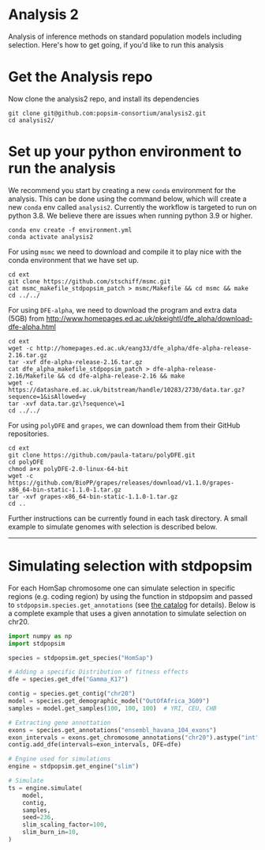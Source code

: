 # Analysis 2
Analysis of inference methods on standard population models including selection.
Here's how to get going, if you'd like to run this analysis

# Get the Analysis repo
Now clone the analysis2 repo, and install its dependencies
```
git clone git@github.com:popsim-consortium/analysis2.git
cd analysis2/
```

# Set up your python environment to run the analysis
We recommend you start by creating a new `conda` environment for the analysis. This can be done using the command below, which will
create a new `conda` env called `analysis2`. Currently the workflow is targeted to run on python 3.8. We believe
there are issues when running python 3.9 or higher.

```
conda env create -f environment.yml
conda activate analysis2
```

For using `msmc` we need to download and compile it to play nice
with the conda environment that we have set up.
```
cd ext
git clone https://github.com/stschiff/msmc.git
cat msmc_makefile_stdpopsim_patch > msmc/Makefile && cd msmc && make
cd ../../
```

For using `DFE-alpha`, we need to download the program and extra data (5GB) from http://www.homepages.ed.ac.uk/pkeightl/dfe_alpha/download-dfe-alpha.html
```
cd ext
wget -c http://homepages.ed.ac.uk/eang33/dfe_alpha/dfe-alpha-release-2.16.tar.gz
tar -xvf dfe-alpha-release-2.16.tar.gz
cat dfe_alpha_makefile_stdpopsim_patch > dfe-alpha-release-2.16/Makefile && cd dfe-alpha-release-2.16 && make
wget -c https://datashare.ed.ac.uk/bitstream/handle/10283/2730/data.tar.gz?sequence=1&isAllowed=y
tar -xvf data.tar.gz\?sequence\=1
cd ../../
```

For using `polyDFE` and `grapes`, we can download them from their GitHub repositories.
```
cd ext
git clone https://github.com/paula-tataru/polyDFE.git
cd polyDFE
chmod a+x polyDFE-2.0-linux-64-bit
wget -c https://github.com/BioPP/grapes/releases/download/v1.1.0/grapes-x86_64-bin-static-1.1.0-1.tar.gz
tar -xvf grapes-x86_64-bin-static-1.1.0-1.tar.gz
cd ..
```

Further instructions can be currently found in each task directory.
A small example to simulate genomes with selection is described below.

------------
# Simulating selection with stdpopsim

For each HomSap chromosome one can simulate selection in specific regions (e.g. coding region)
by using the function in stdpopsim and passed to
`stdpopsim.species.get_annotations` (see [the catalog](https://popsim-consortium.github.io/stdpopsim-docs/latest/tutorial.html#simulating-selection-on-exons) for details). Below is a complete example
that uses a given annotation to simulate selection on chr20.

```python
import numpy as np
import stdpopsim

species = stdpopsim.get_species("HomSap")

# Adding a specific Distribution of fitness effects
dfe = species.get_dfe("Gamma_K17")

contig = species.get_contig("chr20")
model = species.get_demographic_model("OutOfAfrica_3G09")
samples = model.get_samples(100, 100, 100)  # YRI, CEU, CHB

# Extracting gene annottation
exons = species.get_annotations("ensembl_havana_104_exons")
exon_intervals = exons.get_chromosome_annotations("chr20").astype("int")
contig.add_dfe(intervals=exon_intervals, DFE=dfe)

# Engine used for simulations
engine = stdpopsim.get_engine("slim")

# Simulate
ts = engine.simulate(
    model,
    contig,
    samples,
    seed=236,
    slim_scaling_factor=100,
    slim_burn_in=10,
)
```
